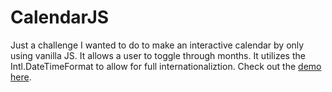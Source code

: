 # CalendarJS
Just a challenge I wanted to do to make an interactive calendar by only using vanilla JS. It allows a user to toggle through months. It utilizes the Intl.DateTimeFormat to allow for full internationaliztion. Check out the [demo here](https://tsiege.github.io/CalendarJS/).
